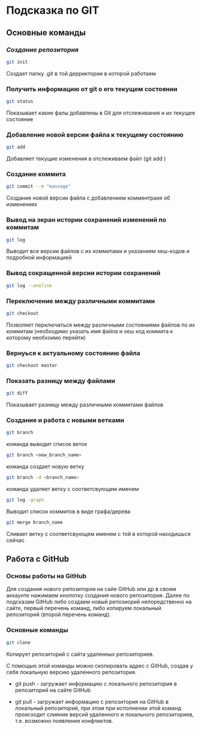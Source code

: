 # Подсказка по GIT


## Основные команды

### *Создание репозитория*
```sh
git init
```

Создает папку .git в той дерриктории в которой работаем

### Получить информацию от git о его текущем состоянии
```sh
git status
```
Показывает какие фалы добавлены в Git для отслеживания и их текущее состояние

### Добавление новой версии файла к текущему состоянию
```sh
git add
```
Добавляет текущие изменения в отслеживаем файл (git add <file name>)

### Создание коммита
```sh
git commit --m "massege"
```
Создание новой версии файла с добавлением комментраия об изменениях

### Вывод на экран истории сохранений изменений по коммитам
```sh
git log
```
Выводит все версии файлов с их коммитами и указаниям хеш-кодов и подробной информацией

### Вывод сокращенной версии истории сохранений
```sh
git log --oneline
```

### Переключение между различными коммитами
```sh
git checkout
```
Позволяет перключаться между различными состояниями файлов по их коммитам (необходимо указать имя файла и хеш код коммита к которому необхоимо перейти)

### Вернуься к актуальному состоянию файла
```sh
git checkout master
```
### Показать разницу между файлами
```sh
git diff
```
Показывает разницу между различными коммитами файлов

### Создание и работа с новыми ветками

```sh
git branch
```
 команда выводит список веток

```sh
git branch <new_branch_name>
```
команда создает новую ветку

```sh
git branch -d <branch_name>
```
команда удаляет ветку с соответсвующем именем
```sh
git log -graph
```
Выводит список коммитов в виде графа/дерева
```sh
git merge branch_name
```
Сливает ветку с соответсвующем именем с той в которой находишься сейчас

## Работа с GitHub

### Основы работы на GitHub

Для создания нового репозитория на сайе GitHub или др в своем аккаунте нажимаем кнопотку создания нового репозитория. Далее по подсказам GitHub либо создаем новый репозиорий непоредственно на сайте, первый перечень команд, либо копируем локальный репозиторий (второй перечень команд).

### Основные команды

```sh
git clone
```
 Копирует репозиторий с сайта удаленных репозиториев.

С помощью этой команды можно скопировать адрес с GitHub, создав у себя локальную версию удаленного репозитория.

* git push - загружает информацию с локального репозитория в репозиторий на сайте GitHub

* git pull - загружает информацию с репозитория на GitHub в локальный репозиторий, при этом при исполнении этой команд происходит слияние версий удаленного и локального репозиториев, т.е. возможно появление конфликтов.